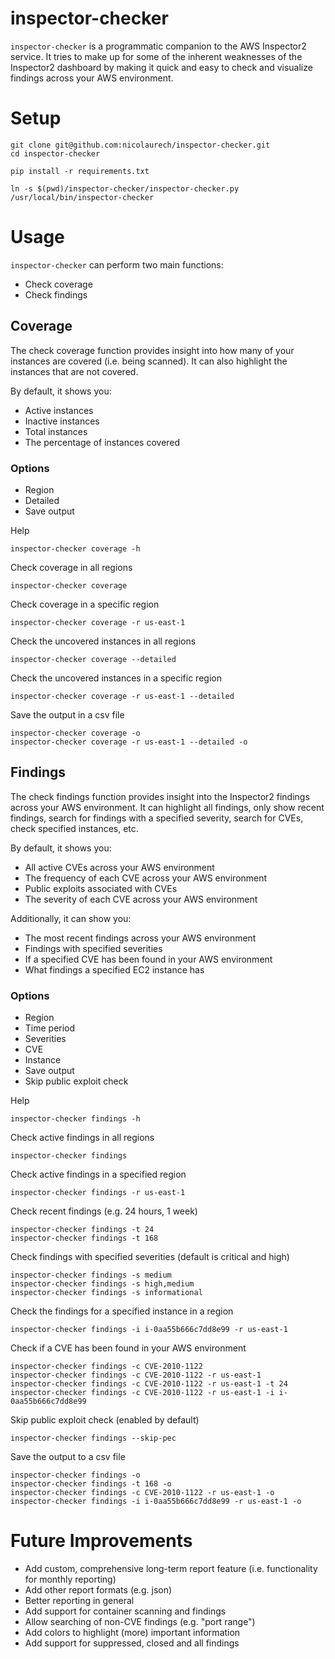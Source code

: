 # inspector-checker

`inspector-checker` is a programmatic companion to the AWS Inspector2 service. It tries to make up for some of the inherent weaknesses of the Inspector2 dashboard by making it quick and easy to check and visualize findings across your AWS environment.

# Setup

```
git clone git@github.com:nicolaurech/inspector-checker.git
cd inspector-checker

pip install -r requirements.txt

ln -s $(pwd)/inspector-checker/inspector-checker.py /usr/local/bin/inspector-checker
```

# Usage

`inspector-checker` can perform two main functions:
- Check coverage
- Check findings

## Coverage
The check coverage function provides insight into how many of your instances are covered (i.e. being scanned). It can also highlight the instances that are not covered.

By default, it shows you:
- Active instances
- Inactive instances
- Total instances
- The percentage of instances covered

### Options
- Region
- Detailed
- Save output

Help
```
inspector-checker coverage -h
```

Check coverage in all regions
```
inspector-checker coverage
```

Check coverage in a specific region
```
inspector-checker coverage -r us-east-1
```

Check the uncovered instances in all regions
```
inspector-checker coverage --detailed
```

Check the uncovered instances in a specific region
```
inspector-checker coverage -r us-east-1 --detailed
```

Save the output in a csv file
```
inspector-checker coverage -o
inspector-checker coverage -r us-east-1 --detailed -o
```

## Findings
The check findings function provides insight into the Inspector2 findings across your AWS environment. It can highlight all findings, only show recent findings, search for findings with a specified severity, search for CVEs, check specified instances, etc.

By default, it shows you:
- All active CVEs across your AWS environment
- The frequency of each CVE across your AWS environment
- Public exploits associated with CVEs
- The severity of each CVE across your AWS environment

Additionally, it can show you:
- The most recent findings across your AWS environment
- Findings with specified severities
- If a specified CVE has been found in your AWS environment
- What findings a specified EC2 instance has

### Options
- Region
- Time period
- Severities
- CVE
- Instance
- Save output
- Skip public exploit check

Help
```
inspector-checker findings -h
```

Check active findings in all regions
```
inspector-checker findings
```

Check active findings in a specified region
```
inspector-checker findings -r us-east-1
```

Check recent findings (e.g. 24 hours, 1 week)
```
inspector-checker findings -t 24
inspector-checker findings -t 168
```

Check findings with specified severities (default is critical and high)
```
inspector-checker findings -s medium
inspector-checker findings -s high,medium
inspector-checker findings -s informational
```

Check the findings for a specified instance in a region
```
inspector-checker findings -i i-0aa55b666c7dd8e99 -r us-east-1
```

Check if a CVE has been found in your AWS environment
```
inspector-checker findings -c CVE-2010-1122
inspector-checker findings -c CVE-2010-1122 -r us-east-1
inspector-checker findings -c CVE-2010-1122 -r us-east-1 -t 24
inspector-checker findings -c CVE-2010-1122 -r us-east-1 -i i-0aa55b666c7dd8e99
```

Skip public exploit check (enabled by default)
```
inspector-checker findings --skip-pec
```

Save the output to a csv file
```
inspector-checker findings -o
inspector-checker findings -t 168 -o
inspector-checker findings -c CVE-2010-1122 -r us-east-1 -o
inspector-checker findings -i i-0aa55b666c7dd8e99 -r us-east-1 -o
```

# Future Improvements
- Add custom, comprehensive long-term report feature (i.e. functionality for monthly reporting)
- Add other report formats (e.g. json)
- Better reporting in general
- Add support for container scanning and findings
- Allow searching of non-CVE findings (e.g. "port range")
- Add colors to highlight (more) important information
- Add support for suppressed, closed and all findings
